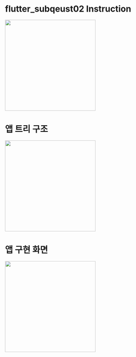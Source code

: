 # flutter_subqeust02 Instruction
<img align="center" src="C:\Users\dave\Downloads\subquest_inst.png" width="300px" />

# 앱 트리 구조
<img align="center" src="C:\Users\dave\Downloads\app_tree.png" width="300px" />

# 앱 구현 화면
<img align="center" src="C:\Users\dave\Downloads\appdisplay.png" width="300px" />
